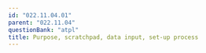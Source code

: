 ```yaml
---
id: "022.11.04.01"
parent: "022.11.04"
questionBank: "atpl"
title: Purpose, scratchpad, data input, set-up process
---
```

